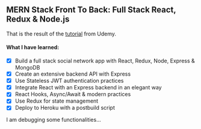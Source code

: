 ## MERN Stack Front To Back: Full Stack React, Redux & Node.js

That is the result of the [tutorial](https://www.udemy.com/course/mern-stack-front-to-back/) from Udemy.

#### What I have learned:

- [x] Build a full stack social network app with React, Redux, Node, Express & MongoDB
- [x] Create an extensive backend API with Express
- [x] Use Stateless JWT authentication practices
- [x] Integrate React with an Express backend in an elegant way
- [x] React Hooks, Async/Await & modern practices
- [x] Use Redux for state management
- [x] Deploy to Heroku with a postbuild script

I am debugging some functionalities...
